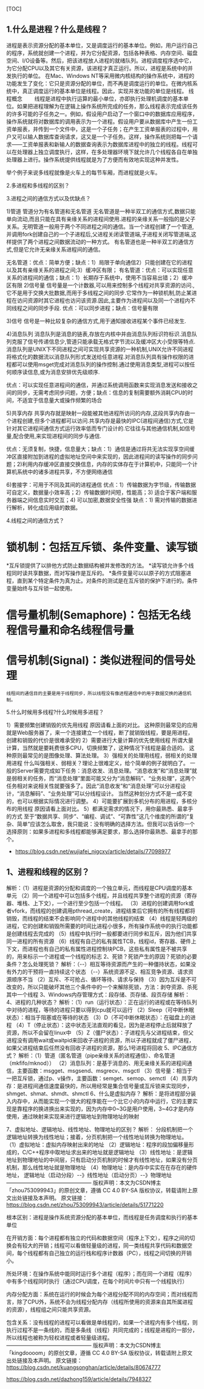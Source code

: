 [TOC]

## 1.什么是进程？什么是线程？

进程是表示资源分配的基本单位，又是调度运行的基本单位。例如，用户运行自己的程序，系统就创建一个进程，并为它分配资源，包括各种表格、内存空间、磁盘空间、I/O设备等。然后，把该进程放人进程的就绪队列。进程调度程序选中它，为它分配CPU以及其它有关资源，该进程才真正运行。所以，进程是系统中的并发执行的单位。
在Mac、Windows NT等采用微内核结构的操作系统中，进程的功能发生了变化：它只是资源分配的单位，而不再是调度运行的单位。在微内核系统中，真正调度运行的基本单位是线程。因此，实现并发功能的单位是线程。
线程概念
　　线程是进程中执行运算的最小单位，亦即执行处理机调度的基本单位。如果把进程理解为在逻辑上操作系统所完成的任务，那么线程表示完成该任务的许多可能的子任务之一。例如，假设用户启动了一个窗口中的数据库应用程序，操作系统就将对数据库的调用表示为一个进程。假设用户要从数据库中产生一份工资单报表，并传到一个文件中，这是一个子任务；在产生工资单报表的过程中，用户又可以输人数据库查询请求，这又是一个子任务。这样，操作系统则把每一个请求――工资单报表和新输人的数据查询表示为数据库进程中的独立的线程。线程可以在处理器上独立调度执行，这样，在多处理器环境下就允许几个线程各自在单独处理器上进行。操作系统提供线程就是为了方便而有效地实现这种并发性。

 举个例子来说多线程就像是火车上的每节车厢，而进程就是火车。

2.多进程和多线程的区别？

3.进程之间的通信方式以及优缺点？

1)管道
管道分为有名管道和无名管道
无名管道是一种半双工的通信方式,数据只能单向流动,而且只能在具有亲缘关系的进程间使用.进程的亲缘关系一般指的是父子关系。无明管道一般用于两个不同进程之间的通信。当一个进程创建了一个管道,并调用fork创建自己的一个子进程后,父进程关闭读管道端,子进程关闭写管道端,这样提供了两个进程之间数据流动的一种方式。
有名管道也是一种半双工的通信方式,但是它允许无亲缘关系进程间的通信。

无名管道：优点：简单方便；缺点：1）局限于单向通信2）只能创建在它的进程以及其有亲缘关系的进程之间;3）缓冲区有限；
有名管道：优点：可以实现任意关系的进程间的通信；缺点：1）长期存于系统中，使用不当容易出错；2）缓冲区有限
2)信号量
信号量是一个计数器,可以用来控制多个线程对共享资源的访问.,它不是用于交换大批数据,而用于多线程之间的同步.它常作为一种锁机制,防止某进程在访问资源时其它进程也访问该资源.因此,主要作为进程间以及同一个进程内不同线程之间的同步手段.
优点：可以同步进程；缺点：信号量有限

3)信号
信号是一种比较复杂的通信方式,用于通知接收进程某个事件已经发生.

4)消息队列
消息队列是消息的链表,存放在内核中并由消息队列标识符标识.消息队列克服了信号传递信息少,管道只能承载无格式字节流以及缓冲区大小受限等特点.消息队列是UNIX下不同进程之间可实现共享资源的一种机制,UNIX允许不同进程将格式化的数据流以消息队列形式发送给任意进程.对消息队列具有操作权限的进程都可以使用msget完成对消息队列的操作控制.通过使用消息类型,进程可以按任何顺序读信息,或为消息安排优先级顺序.

优点：可以实现任意进程间的通信，并通过系统调用函数来实现消息发送和接收之间的同步，无需考虑同步问题，方便；缺点：信息的复制需要额外消耗CPU的时间，不适宜于信息量大或操作频繁的场合

5)共享内存
共享内存就是映射一段能被其他进程所访问的内存,这段共享内存由一个进程创建,但多个进程都可以访问.共享内存是最快的IPC(进程间通信)方式,它是针对其它进程间通信方式运行效率低而专门设计的.它往往与其他通信机制,如信号量,配合使用,来实现进程间的同步与通信.

优点：无须复制，快捷，信息量大；缺点：1）通信是通过将共无法实现享空间缓冲区直接附加到进程的虚拟地址空间中来实现的，因此进程间的读写操作的同步问题；2)利用内存缓冲区直接交换信息，内存的实体存在于计算机中，只能同一个计算机系统中的诸多进程共享，不方便网络通信

6)套接字：可用于不同及其间的进程通信
优点：1）传输数据为字节级，传输数据可自定义，数据量小效率高；2）传输数据时间短，性能高；3) 适合于客户端和服务器端之间信息实时交互；4) 可以加密,数据安全性强
缺点：1) 需对传输的数据进行解析，转化成应用级的数据。

4.线程之间的通信方式？

 # 锁机制：包括互斥锁、条件变量、读写锁
   *互斥锁提供了以排他方式防止数据结构被并发修改的方法。
   *读写锁允许多个线程同时读共享数据，而对写操作是互斥的。
   *条件变量可以以原子的方式阻塞进程，直到某个特定条件为真为止。对条件的测试是在互斥锁的保护下进行的。条件变量始终与互斥锁一起使用。
# 信号量机制(Semaphore)：包括无名线程信号量和命名线程信号量
# 信号机制(Signal)：类似进程间的信号处理
    线程间的通信目的主要是用于线程同步，所以线程没有像进程通信中的用于数据交换的通信机制。

5.什么时候用多线程?什么时候用多进程？

1）需要频繁创建销毁的优先用线程
原因请看上面的对比。
这种原则最常见的应用就是Web服务器了，来一个连接建立一个线程，断了就销毁线程，要是用进程，创建和销毁的代价是很难承受的
2）需要进行大量计算的优先使用线程
所谓大量计算，当然就是要耗费很多CPU，切换频繁了，这种情况下线程是最合适的。
这种原则最常见的是图像处理、算法处理。
3）强相关的处理用线程，弱相关的处理用进程
什么叫强相关、弱相关？理论上很难定义，给个简单的例子就明白了。
一般的Server需要完成如下任务：消息收发、消息处理。“消息收发”和“消息处理”就是弱相关的任务，而“消息处理”里面可能又分为“消息解码”、“业务处理”，这两个任务相对来说相关性就要强多了。因此“消息收发”和“消息处理”可以分进程设计，“消息解码”、“业务处理”可以分线程设计。
当然这种划分方式不是一成不变的，也可以根据实际情况进行调整。
4）可能要扩展到多机分布的用进程，多核分布的用线程
原因请看上面对比。
5）都满足需求的情况下，用你最熟悉、最拿手的方式
至于“数据共享、同步”、“编程、调试”、“可靠性”这几个维度的所谓的“复杂、简单”应该怎么取舍，我只能说：没有明确的选择方法。但我可以告诉你一个选择原则：如果多进程和多线程都能够满足要求，那么选择你最熟悉、最拿手的那个。

- <https://blog.csdn.net/wujiafei_njgcxy/article/details/77098977>









## 1、进程和线程的区别？

解析：（1）进程是资源的分配和调度的一个独立单元，而线程是CPU调度的基本单元
          （2）同一个进程中可以包括多个线程，并且线程共享整个进程的资源（寄存器、堆栈、上下文），一个进行至少包括一个线程。
          （3）进程的创建调用fork或者vfork，而线程的创建调用pthread_create，进程结束后它拥有的所有线程都将销毁，而线程的结束不会影响同个进程中的其他线程的结束
          （4）线程是轻两级的进程，它的创建和销毁所需要的时间比进程小很多，所有操作系统中的执行功能都是创建线程去完成的
          （5）线程中执行时一般都要进行同步和互斥，因为他们共享同一进程的所有资源
          （6）线程有自己的私有属性TCB，线程id，寄存器、硬件上下文，而进程也有自己的私有属性进程控制块PCB，这些私有属性是不被共享的，用来标示一个进程或一个线程的标志
2、死锁？死锁产生的原因？死锁的必要条件？怎么处理死锁？
解析：（--）相互等待资源而产生的一种僵持状态，如果没有外力的干预将一直持续这个状态
          （--）系统资源不足、相互竞争资源、请求资源顺序不当
          （2）互斥、不可抢占、循环等待、请求与保持
          （3）因为互斥是不可改变的，所以只能破坏其他三个条件中的一个来解除死锁，方法：剥夺资源、杀死其中一个线程
3、Windows内存管理方式：段存储、页存储、段页存储
解析：
4、进程的几种状态？
解析：（1）run（运行状态）：正在运行的进程或在等待队列中对待的进程，等待的进程只要以得到cpu就可以运行
          （2）Sleep（可中断休眠状态）：相当于阻塞或在等待的状态
          （3）D（不可中断休眠状态）：在磁盘上的进程
          （4）T（停止状态）：这中状态无法直观的看见，因为是进程停止后就释放了资源，所以不会留在linux中
          （5）Z（僵尸状态）：子进程先与父进程结束，但父进程没有调用wait或waitpid来回收子进程的资源，所以子进程就成了僵尸进程，如果父进程结束后任然没有回收子进程的资源，那么1号进程将回收
5、IPC通信方式？
解析：（1）管道（匿名管道（pipe亲缘关系的进程通信）、命名管道（mkfifo/mknod））
          （2）消息队列：是基于消息的、用无亲缘关系的进程间通信，主要函数：msgget、msgsend、msgrecv、msgctl
          （3）信号量：相当于一把互斥锁，通过p、v操作，主要函数：semget、semop、semctl
          （4）共享内存：是进程间通信速度最快的，所以用经常是集合信号量或互斥锁来实现同步，shmget、shmat、shmdt、shmctl
6、什么是虚拟内存？
解析：是将进程部分装入内存中，从而能实现一个很大的程序能在一个比它小的内存中运行，它的主要实现是靠程序的换进换出来实现的，因为内存中0~3G是用户使用，3~4G才是内存使用，通过映射来实现来进行逻辑地址到物理地址的映射

7、虚拟地址、逻辑地址、线性地址、物理地址的区别？
解析： 分段机制把一个逻辑地址转换为线性地址；接着，分页机制把一个线性地址转换为物理地址。
（1）虚拟地址：虚拟内存映射出来的地址
（2）逻辑地址：程序的段加偏移量形成的，C/C++程序中取地址求出来的地址就是逻辑地址
（3）线性地址：是逻辑地址到物理地址的中间层，只有启动分页机制的时候才有线性地址，如果没有分页机制，那么线性地址就是物理地址
（4）物理地址：是内存中实实在在存在的硬件地址，
逻辑地址（启动分段）--》线性地址（启动分页）--》物理地址
————————————————
版权声明：本文为CSDN博主「zhou753099943」的原创文章，遵循 CC 4.0 BY-SA 版权协议，转载请附上原文出处链接及本声明。
原文链接：https://blog.csdn.net/zhou753099943/article/details/51771220





根本区别：进程是操作系统资源分配的基本单位，而线程是任务调度和执行的基本单位

在开销方面：每个进程都有独立的代码和数据空间（程序上下文），程序之间的切换会有较大的开销；线程可以看做轻量级的进程，同一类线程共享代码和数据空间，每个线程都有自己独立的运行栈和程序计数器（PC），线程之间切换的开销小。

所处环境：在操作系统中能同时运行多个进程（程序）；而在同一个进程（程序）中有多个线程同时执行（通过CPU调度，在每个时间片中只有一个线程执行）

内存分配方面：系统在运行的时候会为每个进程分配不同的内存空间；而对线程而言，除了CPU外，系统不会为线程分配内存（线程所使用的资源来自其所属进程的资源），线程组之间只能共享资源。

包含关系：没有线程的进程可以看做是单线程的，如果一个进程内有多个线程，则执行过程不是一条线的，而是多条线（线程）共同完成的；线程是进程的一部分，所以线程也被称为轻权进程或者轻量级进程。
————————————————
版权声明：本文为CSDN博主「kingdoooom」的原创文章，遵循 CC 4.0 BY-SA 版权协议，转载请附上原文出处链接及本声明。
原文链接：https://blog.csdn.net/kuangsonghan/article/details/80674777











<https://blog.csdn.net/dazhong159/article/details/7948327>